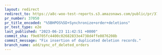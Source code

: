 ```yaml
---
layout: redirect
redirect_to: https://a8c-woo-test-reports.s3.amazonaws.com/public/pr/37050/e2e/index.html
pr_number: 37050
pr_title_encoded: "%5BHPOS%5D+Synchronize+order+deletions"
pr_test_type: e2e
last_published: "2023-06-23 11:42:51 +0000"
commit_sha: f9e0705fc4400c02682833e4738d4ffe0876208b
commit_message: "Fix insertion of duplicated deletion records."
branch_name: add/sync_of_deleted_orders
---
```

